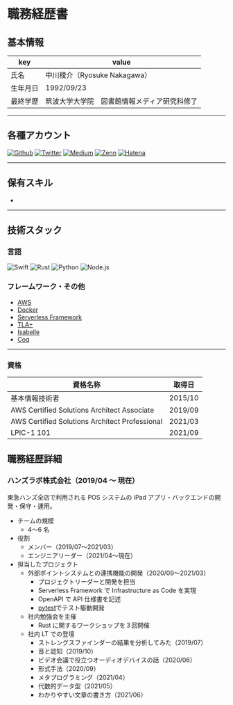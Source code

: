 # 職務経歴書

## 基本情報

<!-- textlint-disable ja-technical-writing/max-kanji-continuous-len -->

|key|value|
|---|---|
|氏名| 中川稜介（Ryosuke Nakagawa）|
|生年月日| 1992/09/23|
|最終学歴| 筑波大学大学院　図書館情報メディア研究科修了 |

<!-- textlint-enable ja-technical-writing/max-kanji-continuous-len -->

---
## 各種アカウント

<p>
<a href="https://github.com/ryosukeeeee" target="_blank"><img alt="Github" src="https://img.shields.io/badge/ryosukeeeee-%2312100E.svg?&style=flat-square&logo=Github&logoColor=white" /></a>
<a href="https://twitter.com/ryosukeeeee_" target="_blank"><img alt="Twitter" src="https://img.shields.io/badge/@ryosukeeeee__-%231DA1F2.svg?&style=flat-square&logo=twitter&logoColor=white" /></a>
<a href="https://qiita.com/ryosukeeeee" target="_blank"><img alt="Medium" src="https://img.shields.io/badge/ryosukeeeee-55C500.svg?&style=flat-square&logo=qiita&logoColor=white" /></a>
<a href="https://zenn.dev/ryosukeeeee" target="_blank"><img alt="Zenn" src="https://img.shields.io/badge/ryosukeeeee-3EA8FF.svg?&style=flat-square&logo=Zenn&logoColor=white" /></a>
<a href="https://ryosukeeeee.hatenablog.com/" target="_blank"><img alt="Hatena" src="https://img.shields.io/badge/ryosukeeeee-515151.svg?&style=flat-square&logo=hatena-bookmark&logoColor=white"></a>
</p>

---

## 保有スキル

- 


---

## 技術スタック

### 言語

<p>
  <img alt="Swift" src="https://img.shields.io/badge/-Swift-F05138?style=flat-square&logo=Swift&logoColor=white" />
  <img alt="Rust" src="https://img.shields.io/badge/-Rust-000000?style=flat-square&logo=Rust&logoColor=white" />
  <img alt="Python" src="https://img.shields.io/badge/-Python-3776AB?style=flat-square&logo=Python&logoColor=white" />
  <img alt="Node.js" src="https://img.shields.io/badge/-Node.js-68A063?style=flat-square&logo=nodedotjs&logoColor=white" />
</p>

### フレームワーク・その他

- [AWS](https://aws.amazon.com/jp/)
- [Docker](https://www.docker.com/)
- [Serverless Framework](https://www.serverless.com/)
- [TLA+](https://lamport.azurewebsites.net/tla/tla.html)
- [Isabelle](https://isabelle.in.tum.de/)
- [Coq](https://coq.inria.fr/)

---

### 資格

<!-- textlint-disable ja-technical-writing/max-kanji-continuous-len -->

|資格名称|取得日|
|---|---|
| 基本情報技術者 | 2015/10 |
| AWS Certified Solutions Architect Associate | 2019/09 |
| AWS Certified Solutions Architect Professional | 2021/03 |
| LPIC-1 101 | 2021/09 |

<!-- textlint-enable ja-technical-writing/max-kanji-continuous-len -->

## 職務経歴詳細

### ハンズラボ株式会社（2019/04 〜 現在）

東急ハンズ全店で利用される POS システムの iPad アプリ・バックエンドの開発・保守・運用。

- チームの規模
  - 4〜6 名
- 役割
    - メンバー（2019/07〜2021/03）
    - エンジニアリーダー（2021/04〜現在）
- 担当したプロジェクト
    - 外部ポイントシステムとの連携機能の開発（2020/09〜2021/03）
        - プロジェクトリーダーと開発を担当
        - Serverless Framework で Infrastructure as Code を実現
        - OpenAPI で API 仕様書を記述
        - [pytest](https://docs.pytest.org/en/6.2.x/index.html)でテスト駆動開発
    - 社内勉強会を主催
      - Rust に関するワークショップを３回開催
    - 社内 LT での登壇
      - ストレングスファインダーの結果を分析してみた（2019/07）
      - 音と認知（2019/10）
      - ビデオ会議で役立つオーディオデバイスの話（2020/06）
      - 形式手法（2020/09）
      - メタプログラミング（2021/04）
      - 代数的データ型（2021/05）
      - わかりやすい文章の書き方（2021/06）
